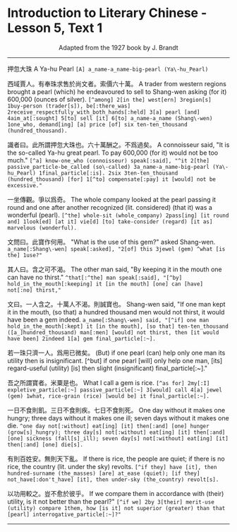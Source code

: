 # Introduction to Literary Chinese - Lesson 5, Text 1

<center>Adapted from the 1927 book by J. Brandt</center>

---

押忽大珠
A Ya-hu Pearl
`[A] a_name-a_name-big-pearl (Ya\-hu_Pearl)`

西域賈人。有奉珠求售於尚文者。索價六十萬。
A trader from western regions brought a pearl (which) he endeavoured to sell to Shang-wen asking (for it) 600,000 (ounces of silver).
`[^among] 2[in the] west[ern] 3region[s] 1buy-person (trader[s]), be[:there_was] 2receive_respectfully_with_both_hands[:held] 3[a] pearl [and] 4aim_at[:sought] 5[to] sell [it] 6[to] a_name-a_name (Shang\-wen) 1one_who, demand[ing] [a] price [of] six ten-ten_thousand (hundred_thousand).`

識者曰。此所謂押忽大珠也。六十萬酬之。不爲過矣。
A connoisseur said, "It is the so-called Ya-hu great pearl. To pay 600,000 (for it) would not be too much."
`[^a] know-one_who (connoisseur) speak[:said], "^it 2[the] passive_particle-be_called (so\-called) 3a_name-a_name-big-pearl (Ya\-hu_Pearl) 1final_particle[:is]. 2six 3ten-ten_thousand (hundred_thousand) [for] 1[^to] compensate[:pay] it [would] not be excessive."`

一坐傳觀。爭以爲奇。
The whole company looked at the pearl passing it round and one after another recognized (lit. considered) (that it) was a wonderful (pearl).
`[^the] whole-sit (whole_company) 2pass[ing] [it round and] 1look[ed] [at it] vie[d] [to] take-consider (regard) [it as] marvelous (wonderful).`

文問曰。此寶作何用。
"What is the use of this gem?" asked Shang-wen.
`a_name[:Shang\-wen] speak[:asked], "2[of] this 3jewel (gem) ^what [is the] 1use?"`

其人曰。含之可不渴。
The other man said, "By keeping it in the mouth one can have no thirst."
`^that[:^the] man speak[:said], "[^by] hold_in_the_mouth[:keeping] it [in the mouth] [one] can [have] not[:no] thirst,"`

文曰。一人含之。十萬人不渴。則誠寶也。
Shang-wen said, "If one man kept it in the mouth, (so that) a hundred thousand men would not thirst, it would have been a gem indeed.
`a_name[:Shang\-wen] said, "[^if] one man hold_in_the_mouth[:kept] it [in the mouth], [so that] ten-ten_thousand ([a_]hundred_thousand) man[:men] [would] not thirst, then [it would have been] 2indeed 1[a] gem final_particle[:~].`

若一珠只濟一人。爲用已微矣。
(But) if one pearl (can) help only one man its utility then is insignificant.
[^but] if one pearl [will] only help one man, [its] regard-useful (utility) [is] then slight (insignificant) final_particle[:~]."

吾之所謂寶者。米粟是也。
What I call a gem is rice.
`[^as for] 2my[:I] expletive_particle[:~] passive_particle[:~] 3[would] call 4[a] jewel (gem) 1what, rice-grain (rice) [would be] it final_particle[:~].`

一日不食則飢。三日不食則疾。七日不食則死。
One day without it makes one hungry; three days without it makes one ill; seven days without it makes one die.
`^one day not[:without] eat[ing] [it] then[:and] [one] hunger (grow[s]_hungry); three day[s] not[:without] eat[ing] [it] then[:and] [one] sickness (fall[s]_ill); seven day[s] not[:without] eat[ing] [it] then[:and] [one] die[s].`

有則百姓安。無則天下亂。
If there is rice, the people are quiet; if there is no rice, the country (lit. under the sky) revolts.
`[^if they] have [it], then hundred-surname (the_masses) [are] at_ease (quiet); [if they] not_have[:don't_have] [it], then under-sky (the_country) revolt[s].`

以功用較之。豈不愈於彼乎。
If we compare them in accordance with (their) utility, is it not better than the pearl?"
`[^if we] 2by 3[their] merit-use (utility) compare 1them, how [is it] not superior (greater) than that [pearl] interrogative_particle[:~]?"`

---
